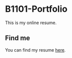 # B1101-Portfolio

This is my online resume.

## Find me
You can find my resume [here](https://b1101-portfolio.web.app/).